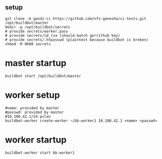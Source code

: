 ## setup
```
git clone -b gandi-ci https://github.com/nfs-ganesha/ci-tests.git /opt/buildbot/master
mkdir -p /opt/buildbot/secrets
# provide secrets/worker.pass
# provide secrets/id_rsa (should match gerrithub key)
# provide secrets/.htpasswd (plaintext because buildbot is broken)
chmod -R 0600 secrets
```

# master startup
```
buildbot start /opt/buildbot/master
```

# worker setup
```
#name: provided by master
#passwd: provided by master
#10.100.42.1/24 pvlan
buildbot-worker create-worker ~/bb-worker1 10.100.42.1 <name> <passwd>
```

# worker startup
```
buildbot-worker start bb-worker1
```
